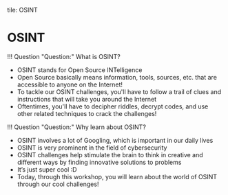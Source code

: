 tile: OSINT

# OSINT 

!!! Question "Question:"
    What is OSINT? 

- OSINT stands for Open Source INTelligence
- Open Source basically means information, tools, sources, etc. that are accessible to anyone on the Internet!
- To tackle our OSINT challenges, you'll have to follow a trail of clues and instructions that will take you around the Internet
- Oftentimes, you'll have to decipher riddles, decrypt codes, and use other related techniques to crack the challenges!

!!! Question "Question:"
    Why learn about OSINT? 

- OSINT involves a lot of Googling, which is important in our daily lives
- OSINT is very prominent in the field of cybersecurity 
- OSINT challenges help stimulate the brain to think in creative and different ways by finding innovative solutions to problems
- It’s just super cool :D
- Today, through this workshop, you will learn about the world of OSINT through our cool challenges!
